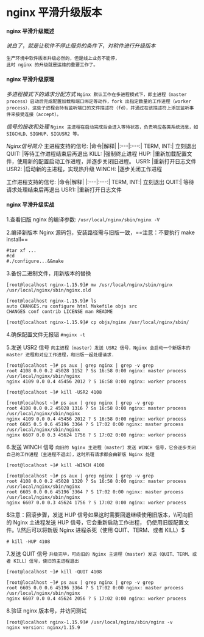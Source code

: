 # nginx 平滑升级版本
#### nginx 平滑升级概述
$说白了，就是让软件不停止服务的条件下，对软件进行升级版本$

    生产环境中软件版本升级必然的，但是线上业务不能停，
    此时 nginx 的升级就是运维的重要工作了。

#### nginx 平滑升级原理
$多进程模式下的请求分配方式$
```Nginx 默认工作在多进程模式下，即主进程（master process）启动后完成配置加载和端口绑定等动作，fork 出指定数量的工作进程（worker process），这些子进程会持有监听端口的文件描述符（fd），并通过在该描述符上添加监听事件来接受连接（accept）。```

$信号的接收和处理$
```Nginx 主进程在启动完成后会进入等待状态，负责响应各类系统消息，如 SIGCHLD、SIGHUP、SIGUSR2 等。```

$Nginx 信号简介$
主进程支持的信号:
|命令|解释|
|:---|:---:|
TERM, INT:| 立刻退出
QUIT: |等待工作进程结束后再退出
KILL: |强制终止进程
HUP: |重新加载配置文件，使用新的配置启动工作进程，并逐步关闭旧进程。
USR1: |重新打开日志文件
USR2: |启动新的主进程，实现热升级
WINCH: |逐步关闭工作进程

工作进程支持的信号:
|命令|解释|
|:---|:---:|
TERM, INT:| 立刻退出
QUIT:| 等待请求处理结束后再退出
USR1: |重新打开日志文件

#### nginx 平滑升级实战
1.查看旧版 nginx 的编译参数:
```/usr/local/nginx/sbin/nginx -V``` 

2.编译新版本 Nginx 源码包，安装路径需与旧版一致，==注意：不要执行 make install==

    #tar xf ...
    #cd
    #./configure...&&make

3.备份二进制文件，用新版本的替换

    [root@localhost nginx-1.15.9]# mv /usr/local/nginx/sbin/nginx /usr/local/nginx/sbin/nginx.old

    [root@localhost nginx-1.15.9]# ls
    auto CHANGES.ru configure html Makefile objs src
    CHANGES conf contrib LICENSE man README

    [root@localhost nginx-1.15.9]# cp objs/nginx /usr/local/nginx/sbin/

4.确保配置文件无报错
```#nginx -t```

5.发送 USR2 信号
```向主进程（master）发送 USR2 信号，Nginx 会启动一个新版本的 master 进程和对应工作进程，和旧版一起处理请求.```

    [root@localhost ~]# ps aux | grep nginx | grep -v grep
    root 4108 0.0 0.2 45028 1152 ? Ss 16:58 0:00 nginx: master process /usr/local/nginx/sbin/nginx
    nginx 4109 0.0 0.4 45456 2012 ? S 16:58 0:00 nginx: worker process

    [root@localhost ~]# kill -USR2 4108

    [root@localhost ~]# ps aux | grep nginx | grep -v grep
    root 4108 0.0 0.2 45028 1316 ? Ss 16:58 0:00 nginx: master process /usr/local/nginx/sbin/nginx
    nginx 4109 0.0 0.4 45456 2012 ? S 16:58 0:00 nginx: worker process
    root 6605 0.5 0.6 45196 3364 ? S 17:02 0:00 nginx: master process /usr/local/nginx/sbin/nginx
    nginx 6607 0.0 0.3 45624 1756 ? S 17:02 0:00 nginx: worker process

6.发送 WINCH 信号
```向旧的 Nginx 主进程（master）发送 WINCH 信号，它会逐步关闭自己的工作进程（主进程不退出），这时所有请求都会由新版 Nginx 处理```

    [root@localhost ~]# kill -WINCH 4108

    [root@localhost ~]# ps aux | grep nginx | grep -v grep
    root 4108 0.0 0.2 45028 1320 ? Ss 16:58 0:00 nginx: master process /usr/local/nginx/sbin/nginx
    root 6605 0.0 0.6 45196 3364 ? S 17:02 0:00 nginx: master process /usr/local/nginx/sbin/nginx
    nginx 6607 0.0 0.3 45624 1756 ? S 17:02 0:00 nginx: worker process

$注意：回滚步骤，发送 HUP 信号如果这时需要回退继续使用旧版本，\\可向旧的 Nginx 主进程发送 HUP 信号，它会重新启动工作进程， 仍使用旧版配置文件。\\然后可以将新版 Nginx 进程杀死（使用 QUIT、TERM、或者 KILL）$

    # kill -HUP 4108
7.发送 QUIT 信号
```升级完毕，可向旧的 Nginx 主进程（master）发送（QUIT、TERM、或者 KILL）信号，使旧的主进程退出```

    [root@localhost ~]# kill -QUIT 4108

    [root@localhost ~]# ps aux | grep nginx | grep -v grep
    root 6605 0.0 0.6 45196 3364 ? S 17:02 0:00 nginx: master process /usr/local/nginx/sbin/nginx
    nginx 6607 0.0 0.4 45624 2056 ? S 17:02 0:00 nginx: worker process

8.验证 nginx 版本号，并访问测试
    
    [root@localhost nginx-1.15.9]# /usr/local/nginx/sbin/nginx -v
    nginx version: nginx/1.15.9